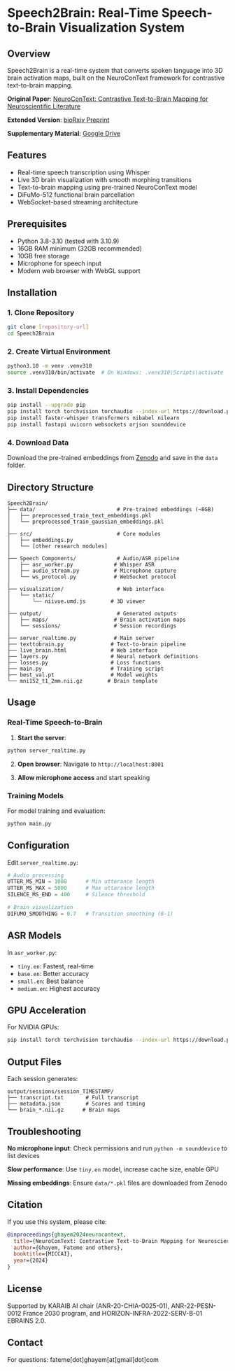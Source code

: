 # Speech2Brain: Real-Time Speech-to-Brain Visualization System

## Overview

Speech2Brain is a real-time system that converts spoken language into 3D brain activation maps, built on the NeuroConText framework for contrastive text-to-brain mapping.

**Original Paper**: [NeuroConText: Contrastive Text-to-Brain Mapping for Neuroscientific Literature](https://link.springer.com/chapter/10.1007/978-3-031-72384-1_31)

**Extended Version**: [bioRxiv Preprint](https://www.biorxiv.org/content/10.1101/2025.05.23.655707v1.abstract)

**Supplementary Material**: [Google Drive](https://drive.google.com/file/d/17IJ7Jn9cHXbMiBEzCnTepDcleeXHpRN-/view?usp=drive_link)

## Features

- Real-time speech transcription using Whisper
- Live 3D brain visualization with smooth morphing transitions
- Text-to-brain mapping using pre-trained NeuroConText model
- DiFuMo-512 functional brain parcellation
- WebSocket-based streaming architecture

## Prerequisites

- Python 3.8-3.10 (tested with 3.10.9)
- 16GB RAM minimum (32GB recommended)
- 10GB free storage
- Microphone for speech input
- Modern web browser with WebGL support

## Installation

### 1. Clone Repository

```bash
git clone [repository-url]
cd Speech2Brain
```

### 2. Create Virtual Environment

```bash
python3.10 -m venv .venv310
source .venv310/bin/activate  # On Windows: .venv310\Scripts\activate
```

### 3. Install Dependencies

```bash
pip install --upgrade pip
pip install torch torchvision torchaudio --index-url https://download.pytorch.org/whl/cpu
pip install faster-whisper transformers nibabel nilearn
pip install fastapi uvicorn websockets orjson sounddevice
```

### 4. Download Data

Download the pre-trained embeddings from [Zenodo](https://zenodo.org/records/14169410?token=eyJhbGciOiJIUzUxMiJ9.eyJpZCI6ImM0NmUwMWZhLWVmYzQtNDUxZS05NTg3LWJjZDdhZGY5MGRiYyIsImRhdGEiOnt9LCJyYW5kb20iOiI3MDlhYjYwYWYwN2Q1Y2JmYWU0MjE0NTFlNGYzMTQxZiJ9.p7EhGnpNIBN73FOn-L5MmQ9Dz5Cx86Y9x7kZWUyVz_fTp_lLxEEb21c4aBC-wb9Fbyg7dF8r1uHycu2I_dZBXw) and save in the `data` folder.

## Directory Structure

```
Speech2Brain/
├── data/                          # Pre-trained embeddings (~8GB)
│   ├── preprocessed_train_text_embeddings.pkl
│   └── preprocessed_train_gaussian_embeddings.pkl
│
├── src/                           # Core modules
│   ├── embeddings.py
│   └── [other research modules]
│
├── Speech Components/             # Audio/ASR pipeline
│   ├── asr_worker.py             # Whisper ASR
│   ├── audio_stream.py           # Microphone capture
│   └── ws_protocol.py            # WebSocket protocol
│
├── visualization/                 # Web interface
│   └── static/
│       └── niivue.umd.js        # 3D viewer
│
├── output/                        # Generated outputs
│   ├── maps/                     # Brain activation maps
│   └── sessions/                 # Session recordings
│
├── server_realtime.py            # Main server
├── texttobrain.py               # Text-to-brain pipeline
├── live_brain.html              # Web interface
├── layers.py                    # Neural network definitions
├── losses.py                    # Loss functions
├── main.py                      # Training script
├── best_val.pt                  # Model weights
└── mni152_t1_2mm.nii.gz        # Brain template
```

## Usage

### Real-Time Speech-to-Brain

1. **Start the server**:
```bash
python server_realtime.py
```

2. **Open browser**:
Navigate to `http://localhost:8001`

3. **Allow microphone access** and start speaking

### Training Models

For model training and evaluation:
```bash
python main.py
```

## Configuration

Edit `server_realtime.py`:

```python
# Audio processing
UTTER_MS_MIN = 1000      # Min utterance length
UTTER_MS_MAX = 5000      # Max utterance length
SILENCE_MS_END = 400     # Silence threshold

# Brain visualization  
DIFUMO_SMOOTHING = 0.7   # Transition smoothing (0-1)
```

## ASR Models

In `asr_worker.py`:
- `tiny.en`: Fastest, real-time
- `base.en`: Better accuracy
- `small.en`: Best balance
- `medium.en`: Highest accuracy

## GPU Acceleration

For NVIDIA GPUs:
```bash
pip install torch torchvision torchaudio --index-url https://download.pytorch.org/whl/cu118
```

## Output Files

Each session generates:
```
output/sessions/session_TIMESTAMP/
├── transcript.txt       # Full transcript
├── metadata.json        # Scores and timing
└── brain_*.nii.gz      # Brain maps
```

## Troubleshooting

**No microphone input**: Check permissions and run `python -m sounddevice` to list devices

**Slow performance**: Use `tiny.en` model, increase cache size, enable GPU

**Missing embeddings**: Ensure `data/*.pkl` files are downloaded from Zenodo

## Citation

If you use this system, please cite:

```bibtex
@inproceedings{ghayem2024neurocontext,
  title={NeuroConText: Contrastive Text-to-Brain Mapping for Neuroscientific Literature},
  author={Ghayem, Fateme and others},
  booktitle={MICCAI},
  year={2024}
}
```

## License

Supported by KARAIB AI chair (ANR-20-CHIA-0025-01), ANR-22-PESN-0012 France 2030 program, and HORIZON-INFRA-2022-SERV-B-01 EBRAINS 2.0.

## Contact

For questions: fateme[dot]ghayem[at]gmail[dot]com